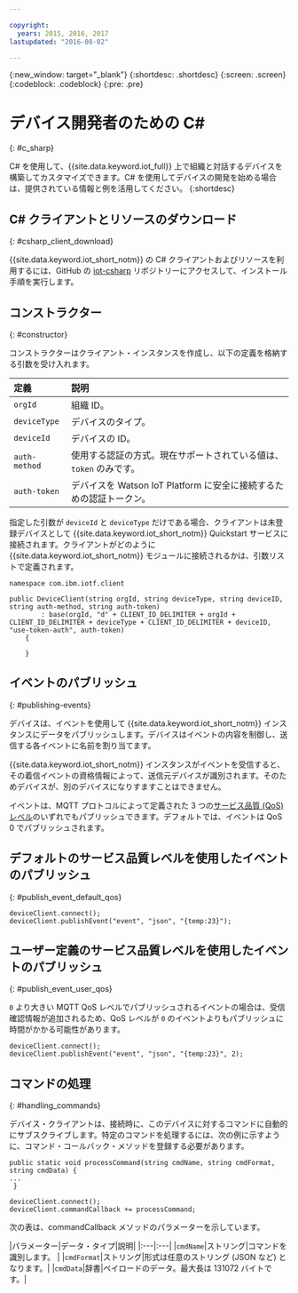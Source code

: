 ```yaml
---

copyright:
  years: 2015, 2016, 2017
lastupdated: "2016-08-02"

---
```


{:new_window: target="_blank"}
{:shortdesc: .shortdesc}
{:screen: .screen}
{:codeblock: .codeblock}
{:pre: .pre}


# デバイス開発者のための C#
{: #c_sharp}

C# を使用して、{{site.data.keyword.iot_full}} 上で組織と対話するデバイスを構築してカスタマイズできます。C# を使用してデバイスの開発を始める場合は、提供されている情報と例を活用してください。
{:shortdesc}

## C# クライアントとリソースのダウンロード
{: #csharp_client_download}

{{site.data.keyword.iot_short_notm}} の C# クライアントおよびリソースを利用するには、GitHub の [iot-csharp](https://github.com/ibm-watson-iot/iot-csharp) リポジトリーにアクセスして、インストール手順を実行します。


## コンストラクター
{: #constructor}

コンストラクターはクライアント・インスタンスを作成し、以下の定義を格納する引数を受け入れます。

|定義 |説明 |
|:---|:---|
|`orgId`|組織 ID。|
|`deviceType`|デバイスのタイプ。|
|`deviceId` |デバイスの ID。|
|`auth-method`   |使用する認証の方式。現在サポートされている値は、`token` のみです。|
|`auth-token`   |デバイスを Watson IoT Platform に安全に接続するための認証トークン。|


指定した引数が `deviceId` と `deviceType` だけである場合、クライアントは未登録デバイスとして {{site.data.keyword.iot_short_notm}} Quickstart サービスに接続されます。クライアントがどのように {{site.data.keyword.iot_short_notm}} モジュールに接続されるかは、引数リストで定義されます。


```
namespace com.ibm.iotf.client

public DeviceClient(string orgId, string deviceType, string deviceID, string auth-method, string auth-token)
        : base(orgId, "d" + CLIENT_ID_DELIMITER + orgId + CLIENT_ID_DELIMITER + deviceType + CLIENT_ID_DELIMITER + deviceID, "use-token-auth", auth-token)
    {

    }
```

## イベントのパブリッシュ
{: #publishing-events}

デバイスは、イベントを使用して {{site.data.keyword.iot_short_notm}} インスタンスにデータをパブリッシュします。デバイスはイベントの内容を制御し、送信する各イベントに名前を割り当てます。

{{site.data.keyword.iot_short_notm}} インスタンスがイベントを受信すると、その着信イベントの資格情報によって、送信元デバイスが識別されます。そのためデバイスが、別のデバイスになりすますことはできません。

イベントは、MQTT プロトコルによって定義された 3 つの[サービス品質 (QoS) レベル](../mqtt.html#managed-devices)のいずれでもパブリッシュできます。デフォルトでは、イベントは QoS 0 でパブリッシュされます。


## デフォルトのサービス品質レベルを使用したイベントのパブリッシュ
{: #publish_event_default_qos}

```
deviceClient.connect();
deviceClient.publishEvent("event", "json", "{temp:23}");
```


## ユーザー定義のサービス品質レベルを使用したイベントのパブリッシュ
{: #publish_event_user_qos}

`0` より大きい MQTT QoS レベルでパブリッシュされるイベントの場合は、受信確認情報が追加されるため、QoS レベルが `0` のイベントよりもパブリッシュに時間がかかる可能性があります。


```
deviceClient.connect();
deviceClient.publishEvent("event", "json", "{temp:23}", 2);
```

## コマンドの処理
{: #handling_commands}

デバイス・クライアントは、接続時に、このデバイスに対するコマンドに自動的にサブスクライブします。特定のコマンドを処理するには、次の例に示すように、コマンド・コールバック・メソッドを登録する必要があります。

```
public static void processCommand(string cmdName, string cmdFormat, string cmdData) {
...
 }
```

```
deviceClient.connect();
deviceClient.commandCallback += processCommand;
```
次の表は、commandCallback メソッドのパラメーターを示しています。

|パラメーター|データ・タイプ|説明|
|:---|:---|
|`cmdName`|ストリング|コマンドを識別します。 |
|`cmdFormat`|ストリング|形式は任意のストリング (JSON など) となります。|
|`cmdData`|辞書|ペイロードのデータ。最大長は 131072 バイトです。|
